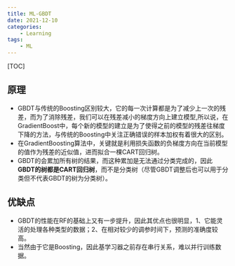 ```yaml
---
title: ML-GBDT
date: 2021-12-10
categories: 
    - Learning
tags:  
    - ML
---
```

[TOC]

## 原理

- GBDT与传统的Boosting区别较大，它的每一次计算都是为了减少上一次的残差，而为了消除残差，我们可以在残差减小的梯度方向上建立模型,所以说，在GradientBoost中，每个新的模型的建立是为了使得之前的模型的残差往梯度下降的方法，与传统的Boosting中关注正确错误的样本加权有着很大的区别。
- 在GradientBoosting算法中，关键就是利用损失函数的负梯度方向在当前模型的值作为残差的近似值，进而拟合一棵CART回归树。
- GBDT的会累加所有树的结果，而这种累加是无法通过分类完成的，因此**GBDT的树都是CART回归树**，而不是分类树（尽管GBDT调整后也可以用于分类但不代表GBDT的树为分类树）。

## 优缺点

- GBDT的性能在RF的基础上又有一步提升，因此其优点也很明显，1、它能灵活的处理各种类型的数据；2、在相对较少的调参时间下，预测的准确度较高。
- 当然由于它是Boosting，因此基学习器之前存在串行关系，难以并行训练数据。